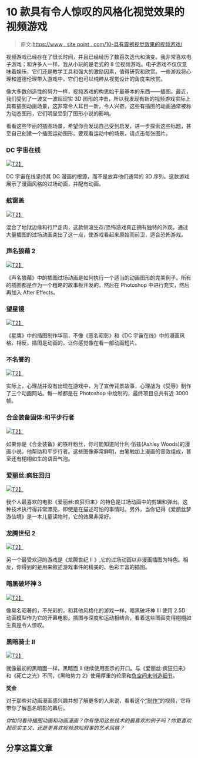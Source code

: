 # 10 款具有令人惊叹的风格化视觉效果的视频游戏

> 原文:[https://www . site point . com/10-具有震撼视觉效果的视频游戏/](https://www.sitepoint.com/10-video-games-with-stunning-visuals/)

视频游戏已经存在了很长时间，并且已经经历了数百次迭代和演变。我非常喜欢电子游戏；和许多人一样，我从小玩的是老式的 8 位视频游戏。电子游戏不仅仅意味着娱乐，它们还是教学工具和强大的激励因素，值得研究和欣赏。一些游戏将心理和道德伦理带入游戏中，它们也可以纯粹从视觉设计的角度来欣赏。

像大多数创造性的努力一样，视频游戏的构思始于最基本的东西——插图。最近，我们受到了一波又一波超现实 3D 图形的冲击，所以我发现有新的视频游戏实际上具有插图动画场景，这非常令人耳目一新，令人兴奋。这些有插图的动画通常被称为动态图形，它们明显受到了图形小说的影响。

看看这些华丽的插图场景，希望你会发现自己受到启发，进一步探索这些标题，甚至自己创建一个插图运动图形。要观看运动中的场景，请点击每张图片。

### DC 宇宙在线

[![](../Images/f8946b14625de186fb2a01a932942711.png)T2】](http://www.youtube.com/watch?v=k4lEr2zsKZc)

DC 宇宙在线坚持其 DC 漫画的根源，而不是放弃他们通常的 3D 序列。这款游戏展示了漫画风格的过场动画，并配有动画。

### 舷窗盖

[![](../Images/1623df2facbab86dad6c1994cea58f2d.png)T2】](http://www.youtube.com/watch?v=lpnTM8lpk3o)

混合了地狱边缘和行尸走肉，这款侧滚生存/恐怖游戏真正拥有独特的外观，通过大量插图的过场动画突出了这一点，使游戏看起来原始而前卫，适合恐怖游戏。

### 声名狼藉 2

[![](../Images/ba5a979c57b77939a691a4872308b282.png)T2】](http://www.youtube.com/watch?v=z21PLFpNRw0)

《声名狼藉》中的插图过场动画是如何执行一个适当的动画图形的完美例子。所有的插图都是作为一个粗略的故事板开发的，然后在 Photoshop 中进行充实，然后再加入 After Effects。

### 望星镜

[![](../Images/e417b2f813383d45ef3d9dbca366bc93.png)T2】](http://www.youtube.com/watch?v=U8CuJkv61NQ)

《星鹰》中的插图制作华丽，不像《恶名昭彰》和《DC 宇宙在线》中的漫画风格。相反，插图是动画的，让你感觉像在看一部动画短片。

### 不名誉的

[![](../Images/f7c018ae98803ee1229f32d8a4cbae6d.png)T2】](http://www.youtube.com/watch?v=N_mp4yJtp14)

实际上，心理战并没有出现在游戏中，为了宣传背景故事，心理战为《受辱》制作了三个动画网站。每一帧都是在 Photoshop 中绘制的，最终项目总共有近 3000 帧。

### 合金装备固体:和平步行者

[![](../Images/6fa1e8e2cb30da6f637eef569c083f70.png)T2】](http://www.youtube.com/watch?v=okgd_wPtDVM)

如果你是《合金装备》的铁杆粉丝，你可能知道阿什利·伍兹(Ashley Woods)的漫画小说。他帮助和平步行者。这些图像非常鲜明，由笔触加上漫画的音效组成，甚至还有栩栩如生的语音气泡。

### 爱丽丝:疯狂回归

[![](../Images/5941f8c4b8a10d527abb3b55aaa18c25.png)T2】](http://www.youtube.com/watch?v=FyOeHE5Ij7E)

我个人最喜欢的电影《爱丽丝:疯狂归来》的特色是过场动画中的剪辑和弹出。这种技术执行得非常漂亮，即使是在描述可怕的事情时。另外，当你记得《爱丽丝梦游仙境》是一本儿童读物时，它的效果非常好。

### 龙腾世纪 2

[![](../Images/f33079f04cbb73bc1ec086fe025aabd5.png)T2】](http://www.youtube.com/watch?v=twLdx59ROa8)

另一个最受欢迎的游戏是《龙腾世纪 II 》,它的过场动画以非漫画插图为特色。相反，你得到的是用来叙述游戏事件的精美的、色彩丰富的插图。

### 暗黑破坏神 3

[![](../Images/a994abe53d090369a1bbbd4c85e5cf92.png)T2】](http://www.youtube.com/watch?v=7vR0P0pzD30)

像臭名昭著的，不光彩的，和其他风格化的游戏一样，暗黑破坏神 III 使用 2.5D 动画模型作为它的开幕电影。插图与深度和运动相结合，看着这些图画变得栩栩如生真是令人惊叹。

### 黑暗骑士 II

[![](../Images/4a216bceda0d151cda585b760842fa0d.png)T2】](http://www.youtube.com/watch?v=yow9HWeRMF0)

就像最初的黑暗面一样，黑暗面 II 继续使用图示的开口。与《爱丽丝:疯狂归来》和《死亡之光》不同，《黑暗势力 2》使用厚重的轮廓和[负空间来创造细节](https://www.sitepoint.com/a-solid-understanding-of-negative-space/ "A Solid Understanding of Negative Space")。

**奖金**

对于那些对动画漫画感兴趣并想了解更多的人来说，看看这个[“制作”](http://www.youtube.com/watch?v=WplrwsW0UzE)的视频，它将带你了解恶名昭彰的幕后。

*你如何看待插图动画和动画漫画？你有使用这些技术的最喜欢的例子吗？你更喜欢超现实主义，还是更喜欢视频游戏叙事的艺术风格？* 

## 分享这篇文章
